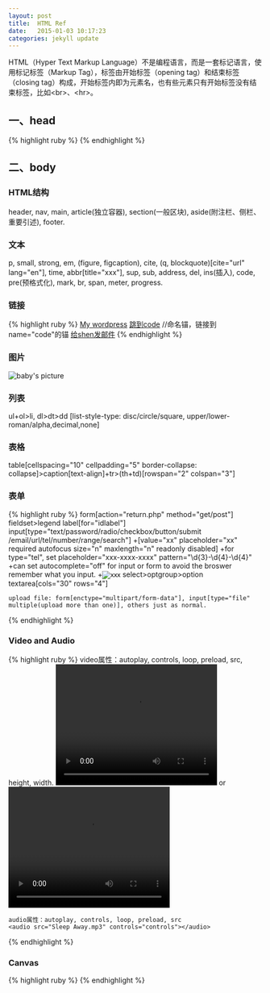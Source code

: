```yaml
---
layout: post
title:  HTML Ref
date:   2015-01-03 10:17:23
categories: jekyll update
---
```

HTML（Hyper Text Markup Language）不是编程语言，而是一套标记语言，使用标记标签（Markup Tag），标签由开始标签（opening tag）和结束标签（closing tag）构成，开始标签内即为元素名，也有些元素只有开始标签没有结束标签，比如&lt;br&gt;、&lt;hr&gt;。

<h2>一、head</h2>
{% highlight ruby %}
  <meta charset="utf-8">
  <meta http-equiv="X-UA-Compatible" content="IE=edge">
  <meta name="viewport" content="width=device-width, initial-scale=1">
  <meta name="description" content="xxx">
  <base target="_blank"> 
  <title>Welcome to Jekyll</title>
  <link rel="stylesheet" href="/css/main.css">
{% endhighlight %}

<h2>二、body</h2>

<h3>HTML结构</h3>
    header, nav, main, article(独立容器), section(一般区块), aside(附注栏、侧栏、重要引述), footer.
<h3>文本</h3>
    p, small, strong, em, (figure, figcaption), cite, (q, blockquote)[cite="url" lang="en"], time, abbr[title="xxx"], sup, sub, address, del, ins(插入), code, pre(预格式化), mark, br, span, meter, progress.
<h3>链接</h3>
  {% highlight ruby %}
    <a href="https://shenxinle2009.wordpress.com" target="_blank">My wordpress</a>
    <a href="#code">跳到code</a>   //命名锚，链接到name="code"的锚
    <a href="mailto:shenxinle2009@163.com?cc=shenxinle2009@gmail.com&subject=Hello&body=ByeBye.">给shen发邮件</a>
  {% endhighlight %}
<h3>图片</h3>
    <img src="images/baby.jpg" alt="baby's picture" >
<h3>列表</h3>
    ul+ol>li, dl>dt>dd [list-style-type: disc/circle/square, upper/lower-roman/alpha,decimal,none]
<h3>表格</h3>
    table[cellspacing="10" cellpadding="5" border-collapse: collapse]>caption[text-align]+tr>(th+td)[rowspan="2" colspan="3"]
<h3>表单</h3>
  {% highlight ruby %}
    form[action="return.php" method="get/post"]
    fieldset>legend
    label[for="idlabel"]
    input[type="text/password/radio/checkbox/button/submit /email/url/tel/number/range/search"]
      +[value="xx" placeholder="xx" required autofocus size="n" maxlength="n" readonly disabled]
      +for type="tel", set placeholder="xxx-xxxx-xxxx" pattern="\d{3}-\d{4}-\d{4}"
      +can set autocomplete="off" for input or form to avoid the broswer remember what you input. 
      +<input type="image" src="/images/xx.png" alt="xxx" width="xx" height="xx">
    select>optgroup>option
    textarea[cols="30" rows="4"]
    
    upload file: form[enctype="multipart/form-data"], input[type="file" multiple(upload more than one)], others just as normal.
  {% endhighlight %}
<h3>Video and Audio</h3>
  {% highlight ruby %}
    video属性：autoplay, controls, loop, preload, src, height, width.
    <video src="/F:/Video/elena.mp4" width="320" height="240" controls="controls">
      Your Browser does not support the video tag.
    </video>
    or
	<video width="320" height="240" controls="controls">
      <source src="movie.ogg" type="video/ogg">
      <source src="movie.mp4" type="video/mp4">
      Your browser does not support the video tag.
    </video>

    audio属性：autoplay, controls, loop, preload, src
    <audio src="Sleep Away.mp3" controls="controls"></audio>
  {% endhighlight %} 
<h3>Canvas</h3>
  {% highlight ruby %}
      <canvas id="canvas" width="500px" height="500px"></canvas>
      <script>
          var c=document.getElementById("canvas");
          var cxt=c.getContext("2d");
     画矩形
          cxt.fillStyle="#f00";
          cxt.fillRect(0,0,150,75);
     画直线
          cxt.moveTo(150,100);
          cxt.lineTo(300,250);
          cxt.lineTo(200,350);
          cxt.stroke();
     画圆形
          cxt.beginPath();
          cxt.arc(400,50,25,0,Math.PI*2,true);
          cxt.closePath();
          cxt.fill();
     画渐变
          var grd=cxt.createLinearGradient(100,100,100,250);
          grd.addColorStop(0,"#f00");
          grd.addColorStop(1,"#00f");
          cxt.fillStyle=grd;
          cxt.fillRect(100,100,150,150);
     插图片
          var img=new Image();
          img.src="i/baby.jpg";
          cxt.drawImage(img,0,0);
      </script>
  {% endhighlight %}